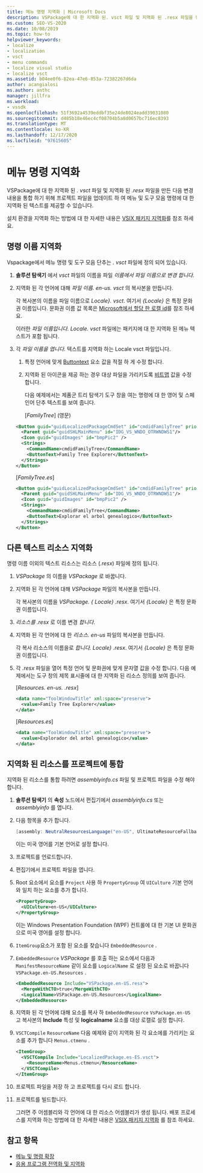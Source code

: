 ```yaml
---
title: 메뉴 명령 지역화 | Microsoft Docs
description: VSPackage에 대 한 지역화 된. vsct 파일 및 지역화 된 .resx 파일을 만들어 메뉴 및 도구 모음 명령에 대 한 지역화 된 텍스트를 제공 하는 방법을 알아봅니다.
ms.custom: SEO-VS-2020
ms.date: 10/08/2019
ms.topic: how-to
helpviewer_keywords:
- localize
- localization
- vsct
- menu commands
- localize visual studio
- localize vsct
ms.assetid: b04ee0f6-82ea-47e6-853a-72382267d6da
author: acangialosi
ms.author: anthc
manager: jillfra
ms.workload:
- vssdk
ms.openlocfilehash: 51f3692a4539eddbf35e24de8024eadd39031080
ms.sourcegitcommit: d485b18e46ec4cf08704b5a8d0657bc716ec8393
ms.translationtype: MT
ms.contentlocale: ko-KR
ms.lasthandoff: 12/17/2020
ms.locfileid: "97615605"
---
```

# <a name="localize-menu-commands"></a>메뉴 명령 지역화

VSPackage에 대 한 지역화 된 *. vsct* 파일 및 지역화 된 *.resx* 파일을 만든 다음 변경 내용을 통합 하기 위해 프로젝트 파일을 업데이트 하 여 메뉴 및 도구 모음 명령에 대 한 지역화 된 텍스트를 제공할 수 있습니다.

설치 환경을 지역화 하는 방법에 대 한 자세한 내용은 [VSIX 패키지 지역화](../extensibility/localizing-vsix-packages.md)를 참조 하세요.

## <a name="localize-command-names"></a>명령 이름 지역화

Vspackage에서 메뉴 명령 및 도구 모음 단추는 *. vsct* 파일에 정의 되어 있습니다.

1. **솔루션 탐색기** 에서 *vsct* 파일의 이름을 파일 *이름에서 파일 이름으로 변경* *합니다.*

2. 지역화 된 각 언어에 대해 *파일 이름. en-us. vsct* 의 복사본을 만듭니다.

    각 복사본의 이름을 파일 이름으로 *Locale}. vsct*. 여기서 *{Locale}* 은 특정 문화권 이름입니다. 문화권 이름 값 목록은 [Microsoft에서 할당 한 로캘 id](/windows/uwp/publish/supported-languages)를 참조 하세요.

    이러한 *파일 이름입니다. Locale. vsct* 파일에는 패키지에 대 한 지역화 된 메뉴 텍스트가 포함 됩니다.

3. 각 *파일 이름을 엽니다.* 텍스트를 지역화 하는 Locale vsct 파일입니다.

   1. 특정 언어에 맞게 [Buttontext](../extensibility/buttontext-element.md) 요소 값을 적절 하 게 수정 합니다.

   2. 지역화 된 아이콘을 제공 하는 경우 대상 파일을 가리키도록 [비트맵](../extensibility/bitmap-element.md) 값을 수정 합니다.

      다음 예제에서는 제품군 트리 탐색기 도구 창을 여는 명령에 대 한 영어 및 스페인어 단추 텍스트를 보여 줍니다.

      [*FamilyTree*] (영문)

   ```xml
   <Button guid="guidLocalizedPackageCmdSet" id="cmdidFamilyTree" priority="0x0100" type="Button">
     <Parent guid="guidSHLMainMenu" id="IDG_VS_WNDO_OTRWNDWS1"/>
     <Icon guid="guidImages" id="bmpPic2" />
     <Strings>
       <CommandName>cmdidFamilyTree</CommandName>
       <ButtonText>Family Tree Explorer</ButtonText>
     </Strings>
   </Button>
   ```

    [*FamilyTree.es*]

   ```xml
   <Button guid="guidLocalizedPackageCmdSet" id="cmdidFamilyTree" priority="0x0100" type="Button">
     <Parent guid="guidSHLMainMenu" id="IDG_VS_WNDO_OTRWNDWS1"/>
     <Icon guid="guidImages" id="bmpPic2" />
     <Strings>
       <CommandName>cmdidFamilyTree</CommandName>
       <ButtonText>Explorar el arbol genealogico</ButtonText>
     </Strings>
   </Button>
   ```

## <a name="localize-other-text-resources"></a>다른 텍스트 리소스 지역화

명령 이름 이외의 텍스트 리소스는 리소스 (*.resx*) 파일에 정의 됩니다.

1. *VSPackage* 의 이름을 *VSPackage* 로 바꿉니다.

2. 지역화 된 각 언어에 대해 *VSPackage* 파일의 복사본을 만듭니다.

     각 복사본의 이름을 *VSPackage. { Locale} .resx*. 여기서 *{Locale}* 은 특정 문화권 이름입니다.

3. *리소스를 .resx* 로 이름 변경 *합니다.*

4. 지역화 된 각 언어에 대 한 *리소스. en-us* 파일의 복사본을 만듭니다.

     각 복사 리소스의 이름을로 *합니다. Locale} .resx*. 여기서 *{Locale}* 은 특정 문화권 이름입니다.

5. 각 *.resx* 파일을 열어 특정 언어 및 문화권에 맞게 문자열 값을 수정 합니다. 다음 예제에서는 도구 창의 제목 표시줄에 대 한 지역화 된 리소스 정의를 보여 줍니다.

     [*Resources. en-us. .resx*]

    ```xml
    <data name="ToolWindowTitle" xml:space="preserve">
      <value>Family Tree Explorer</value>
    </data>
    ```

     [*Resources.es*]

    ```xml
    <data name="ToolWindowTitle" xml:space="preserve">
      <value>Explorador del arbol genealogico</value>
    </data>
    ```

## <a name="incorporate-localized-resources-into-the-project"></a>지역화 된 리소스를 프로젝트에 통합

지역화 된 리소스를 통합 하려면 *assemblyinfo.cs* 파일 및 프로젝트 파일을 수정 해야 합니다.

1. **솔루션 탐색기** 의 **속성** 노드에서 편집기에서 *assemblyinfo.cs* 또는 *assemblyinfo* 를 엽니다.

2. 다음 항목을 추가 합니다.

    ```csharp
    [assembly: NeutralResourcesLanguage("en-US", UltimateResourceFallbackLocation.Satellite)]
    ```

     이는 미국 영어를 기본 언어로 설정 합니다.

3. 프로젝트를 언로드합니다.

4. 편집기에서 프로젝트 파일을 엽니다.

5. Root 요소에서 요소를 `Project` 사용 하 `PropertyGroup` 여 `UICulture` 기본 언어와 일치 하는 요소를 추가 합니다.

    ```xml
    <PropertyGroup>
      <UICulture>en-US</UICulture>
    </PropertyGroup>
    ```

     이는 Windows Presentation Foundation (WPF) 컨트롤에 대 한 기본 UI 문화권으로 미국 영어를 설정 합니다.

6. `ItemGroup`요소가 포함 된 요소를 찾습니다 `EmbeddedResource` .

7. `EmbeddedResource` *VSPackage* 를 호출 하는 요소에서 다음과 `ManifestResourceName` 같이 요소를 `LogicalName` 로 설정 된 요소로 바꿉니다 `VSPackage.en-US.Resources` .

    ```xml
    <EmbeddedResource Include="VSPackage.en-US.resx">
      <MergeWithCTO>true</MergeWithCTO>
      <LogicalName>VSPackage.en-US.Resources</LogicalName>
    </EmbeddedResource>
    ```

8. 지역화 된 각 언어에 대해 요소를 복사 하  `EmbeddedResource` `VsPackage.en-US` 고 복사본의 **Include** 특성 및 **logicalname** 요소를 대상 로캘로 설정 합니다.

9. `VSCTCompile` `ResourceName` 다음 예제와 같이 지역화 된 각 요소에를 가리키는 요소를 추가 합니다 `Menus.ctmenu` .

    ```xml
    <ItemGroup>
      <VSCTCompile Include="LocalizedPackage.es-ES.vsct">
        <ResourceName>Menus.ctmenu</ResourceName>
      </VSCTCompile>
    </ItemGroup>
    ```

10. 프로젝트 파일을 저장 하 고 프로젝트를 다시 로드 합니다.

11. 프로젝트를 빌드합니다.

     그러면 주 어셈블리와 각 언어에 대 한 리소스 어셈블리가 생성 됩니다. 배포 프로세스를 지역화 하는 방법에 대 한 자세한 내용은 [VSIX 패키지 지역화](../extensibility/localizing-vsix-packages.md) 를 참조 하세요.

## <a name="see-also"></a>참고 항목

- [메뉴 및 명령 확장](../extensibility/extending-menus-and-commands.md)
- [응용 프로그램 전역화 및 지역화](../ide/globalizing-and-localizing-applications.md)
